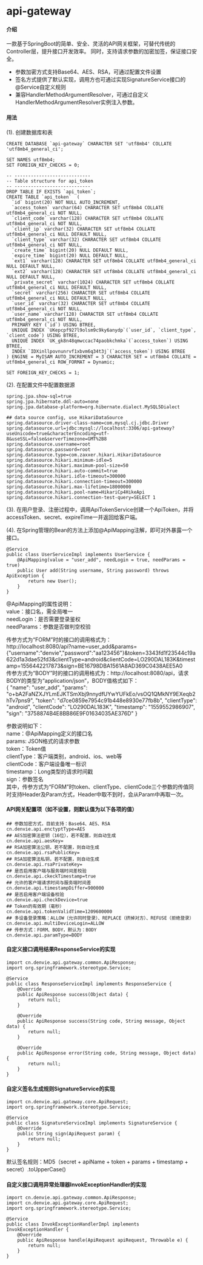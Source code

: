 # api-gateway

#### 介绍
一款基于SpringBoot的简单、安全、灵活的API网关框架，可替代传统的Controller层，提升接口开发效率。
同时，支持请求参数的加密加签，保证接口安全。  
* 参数加密方式支持Base64、AES、RSA，可通过配置文件设置
* 签名方式提供了默认实现，调用方也可通过实现SignatureService接口的@Service自定义规则
* 兼容HandlerMethodArgumentResolver，可通过自定义HandlerMethodArgumentResolver实例注入参数。

#### 用法
(1). 创建数据库和表
```
CREATE DATABASE `api-gateway` CHARACTER SET 'utf8mb4' COLLATE 'utf8mb4_general_ci';
```
```
SET NAMES utf8mb4;
SET FOREIGN_KEY_CHECKS = 0;

-- ----------------------------
-- Table structure for api_token
-- ----------------------------
DROP TABLE IF EXISTS `api_token`;
CREATE TABLE `api_token`  (
  `id` bigint(20) NOT NULL AUTO_INCREMENT,
  `access_token` varchar(64) CHARACTER SET utf8mb4 COLLATE utf8mb4_general_ci NOT NULL,
  `client_code` varchar(128) CHARACTER SET utf8mb4 COLLATE utf8mb4_general_ci NOT NULL,
  `client_ip` varchar(32) CHARACTER SET utf8mb4 COLLATE utf8mb4_general_ci NULL DEFAULT NULL,
  `client_type` varchar(32) CHARACTER SET utf8mb4 COLLATE utf8mb4_general_ci NOT NULL,
  `create_time` bigint(20) NULL DEFAULT NULL,
  `expire_time` bigint(20) NULL DEFAULT NULL,
  `ext1` varchar(128) CHARACTER SET utf8mb4 COLLATE utf8mb4_general_ci NULL DEFAULT NULL,
  `ext2` varchar(128) CHARACTER SET utf8mb4 COLLATE utf8mb4_general_ci NULL DEFAULT NULL,
  `private_secret` varchar(1024) CHARACTER SET utf8mb4 COLLATE utf8mb4_general_ci NULL DEFAULT NULL,
  `secret` varchar(256) CHARACTER SET utf8mb4 COLLATE utf8mb4_general_ci NULL DEFAULT NULL,
  `user_id` varchar(32) CHARACTER SET utf8mb4 COLLATE utf8mb4_general_ci NOT NULL,
  `user_name` varchar(128) CHARACTER SET utf8mb4 COLLATE utf8mb4_general_ci NOT NULL,
  PRIMARY KEY (`id`) USING BTREE,
  UNIQUE INDEX `UKepcpf927l9olsm9c9ky6anydp`(`user_id`, `client_type`, `client_code`) USING BTREE,
  UNIQUE INDEX `UK_gk8n48qmwccac74paobkchmka`(`access_token`) USING BTREE,
  INDEX `IDXinllpovnunrvf1xbvm6q34t3j`(`access_token`) USING BTREE
) ENGINE = MyISAM AUTO_INCREMENT = 3 CHARACTER SET = utf8mb4 COLLATE = utf8mb4_general_ci ROW_FORMAT = Dynamic;

SET FOREIGN_KEY_CHECKS = 1;
```

(2). 在配置文件中配置数据源
```
spring.jpa.show-sql=true
spring.jpa.hibernate.ddl-auto=none
spring.jpa.database-platform=org.hibernate.dialect.MySQL5Dialect

## data source config, use HikariDataSource
spring.datasource.driver-class-name=com.mysql.cj.jdbc.Driver
spring.datasource.url=jdbc:mysql://localhost:3306/api-gateway?useUnicode=true&characterEncoding=utf-8&useSSL=false&serverTimezone=GMT%2B8
spring.datasource.username=root
spring.datasource.password=root
spring.datasource.type=com.zaxxer.hikari.HikariDataSource
spring.datasource.hikari.minimum-idle=5
spring.datasource.hikari.maximum-pool-size=50
spring.datasource.hikari.auto-commit=true
spring.datasource.hikari.idle-timeout=300000
spring.datasource.hikari.connection-timeout=300000
spring.datasource.hikari.max-lifetime=18000000
spring.datasource.hikari.pool-name=HikariCp4HikeApi
spring.datasource.hikari.connection-test-query=SELECT 1
```

(3). 在用户登录、注册过程中，调用ApiTokenService创建一个ApiToken，并将accessToken、secret、expireTime一并返回给客户端。

(4). 在Spring管理的Bean的方法上添加@ApiMapping注解，即可对外暴露一个接口。
```
@Service
public class UserServiceImpl implements UserService {
    @ApiMapping(value = "user_add", needLogin = true, needParams = true)
    public User add(String username, String password) throws ApiException {
        return new User();
    }
}
```
@ApiMapping的属性说明：  
value：接口名，需全局唯一  
needLogin：是否需要登录鉴权  
needParams：参数是否做判空校验  

传参方式为“FORM”时的接口的调用格式为：  
http://localhost:8080/api?name=user_add&params={"username":"denvie","password":"aa123456"}&token=3343fd1f23544c19a622d1a3dae52fd3&clientType=android&clientCode=LO290DAL183K&timestamp=1556442217873&sign=BE16798DBA1561A8AD369C0438AEE5A0  
传参方式为“BODY”时的接口的调用格式为：http://localhost:8080/api，请求BODY的类型为“application/json”，BODY值格式如下：  
{
	"name": "user_add",
	"params": "o+bA2FaNZXJYLmEJKTSmXbj9nnydfUYwYUFkEo/vsOQ1QMkNY9EXeqb2hTv7pns9",
	"token": "d7ce0859e7954c91b448e8930e77fb8b",
	"clientType": "android",
	"clientCode": "LO290DAL183K",
	"timestamp": "1559552986907",
	"sign": "3758874B4E8BB86E9F01634035AE376D"
}  

参数说明如下：  
name：@ApiMapping定义的接口名  
params: JSON格式的请求参数  
token：Token值  
clientType：客户端类别，android、ios、web等  
clientCode：客户端设备唯一标识  
timestamp：Long类型的请求时间戳  
sign：参数签名  
其中，传参方式为“FORM”时token、clientType、clientCode三个参数的传值同时支持Header及Param方式，Header中取不到时，会从Param中再取一次。

#### API网关配置项（如不设置，则默认值为以下各项的值）
```
## 参数加密方式，目前支持：Base64、AES、RSA
cn.denvie.api.enctyptType=AES
## AES加密算法密钥（16位），若不配置，则自动生成
cn.denvie.api.aesKey=
## RSA加密算法公钥，若不配置，则自动生成
cn.denvie.api.rsaPublicKey=
## RSA加密算法私钥，若不配置，则自动生成
cn.denvie.api.rsaPrivateKey=
## 是否启用客户端与服务端时间差校验
cn.denvie.api.ckeckTimestamp=true
## 允许的客户端请求时间与服务端时间差
cn.denvie.api.timestampDiffer=900000
## 是否启用客户端设备校验
cn.denvie.api.checkDevice=true
## Token的有效期（毫秒）
cn.denvie.api.tokenValidTime=1209600000
## 多设备登录策略：ALLOW（允许同时登录）、REPLACE（挤掉对方）、REFUSE（拒绝登录）
cn.denvie.api.multiDeviceLogin=ALLOW
## 传参方式：FORM、BODY，默认为：BODY
cn.denvie.api.paramType=BODY
```

#### 自定义接口调用结果ResponseService的实现
```
import cn.denvie.api.gateway.common.ApiResponse;
import org.springframework.stereotype.Service;

@Service
public class ResponseServiceImpl implements ResponseService {
    @Override
    public ApiResponse success(Object data) {
        return null;
    }

    @Override
    public ApiResponse success(String code, String message, Object data) {
        return null;
    }

    @Override
    public ApiResponse error(String code, String message, Object data) {
        return null;
    }
}
```

#### 自定义签名生成规则SignatureService的实现
```
import cn.denvie.api.gateway.core.ApiRequest;
import org.springframework.stereotype.Service;

@Service
public class SignatureServiceImpl implements SignatureService {
    @Override
    public String sign(ApiRequest param) {
        return null;
    }
}
```
默认签名规则：MD5（secret + apiName + token + params + timestamp + secret）.toUpperCase()

#### 自定义接口调用异常处理器InvokExceptionHandler的实现
```
import cn.denvie.api.gateway.common.ApiResponse;
import cn.denvie.api.gateway.core.ApiRequest;
import org.springframework.stereotype.Service;

@Service
public class InvokExceptionHandlerImpl implements InvokExceptionHandler {
    @Override
    public ApiResponse handle(ApiRequest apiRequest, Throwable e) {
        return null;
    }
}
```